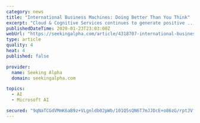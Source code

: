 ```yaml
---
category: news
title: "International Business Machines: Doing Better Than You Think"
excerpt: "Cloud & Cognitive Services continues to generate positive ... Granted, the cloud growth rate does not match that of Amazon (AMZN), Microsoft (MSFT), or Google (GOOG). But still, in Q4 2019 ..."
publishedDateTime: 2020-01-23T23:03:00Z
webUrl: "https://seekingalpha.com/article/4318707-international-business-machines-better-you-think"
type: article
quality: 4
heat: 4
published: false

provider:
  name: Seeking Alpha
  domain: seekingalpha.com

topics:
  - AI
  - Microsoft AI

secured: "9qNaTCGdVMmK6aB9z+VLgnldb02pWb/101Q5sQN6T7mJJDcE+o86zG/rptJVfvT+eG0SAhYo5J6TPyiI9cdJ6km9CD23bEBq1SUIn1Jp0nABEYa6RgQSE5TG/HG/eRP8s3sN+Y57YSJAd+dEiFTZBEZeyrwQcKPa4oUiHinNZ3NQLmKFwdsUq0Z/Jfdv5rZX9/pWOzwYUO9hDI6qHL2hyNYLVtF4GyVWeXzIPc1p4Kqd+sQhCAK+Kix1lyvtzy9/IUBz50cbj2poDdvSIywTrleoNylc3qG6+oNkYdnebdtX/1JPxACAPm0NWWH6TxD8;+zgBKKW9EQcEEIgYncJMgQ=="
---
```


